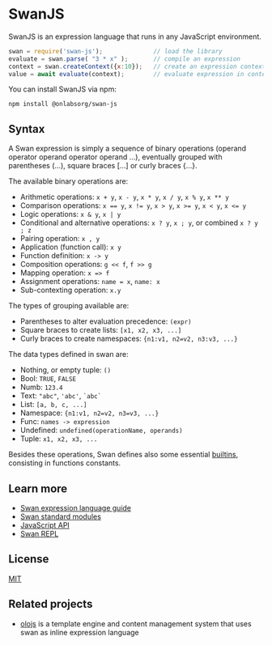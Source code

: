 SwanJS
================================================================================
SwanJS is an expression language that runs in any JavaScript environment.

```js
swan = require('swan-js');              // load the library
evaluate = swan.parse( "3 * x" );       // compile an expression
context = swan.createContext({x:10});   // create an expression context
value = await evaluate(context);        // evaluate expression in context: 30
```

You can install SwanJS via npm:

```
npm install @onlabsorg/swan-js
```


Syntax
--------------------------------------------------------------------------------

A Swan expression is simply a sequence of binary operations
(operand operator operand operator operand ...), eventually grouped with
parentheses (...), square braces [...] or curly braces {...}.

The available binary operations are:

- Arithmetic operations: `x + y`, `x - y`, `x * y`, `x / y`, `x % y`, `x ** y`
- Comparison operations: `x == y`, `x != y`, `x > y`, `x >= y`, `x < y`, `x <= y`
- Logic operations: `x & y`, `x | y`
- Conditional and alternative operations: `x ? y`, `x ; y`, or combined `x ? y ; z`
- Pairing operation: `x , y`
- Application (function call): `x y`
- Function definition: `x -> y`
- Composition operations: `g << f`, `f >> g`
- Mapping operation: `x => f`
- Assignment operations: `name = x`, `name: x`
- Sub-contexting operation: `x.y`

The types of grouping available are:

- Parentheses to alter evaluation precedence: `(expr)`
- Square braces to create lists: `[x1, x2, x3, ...]`
- Curly braces to create namespaces: `{n1:v1, n2=v2, n3:v3, ...}`

The data types defined in swan are:

- Nothing, or empty tuple: `()`
- Bool: `TRUE`, `FALSE`
- Numb: `123.4`
- Text: `"abc"`, `'abc'`, `` `abc` ``
- List: `[a, b, c, ...]`
- Namespace: `{n1:v1, n2=v2, n3=v3, ...}`
- Func: `names -> expression`
- Undefined: `undefined(operationName, operands)`
- Tuple: `x1, x2, x3, ...`

Besides these operations, Swan defines also some essential [builtins](./docs/builtins.md),
consisting in functions constants.


Learn more
--------------------------------------------------------------------------------
- [Swan expression language guide](./docs/swan.md)
- [Swan standard modules](./docs/modules/index.md)
- [JavaScript API](./docs/api.md)
- [Swan REPL](./docs/repl.md)


License
--------------------------------------------------------------------------------
[MIT](https://opensource.org/licenses/MIT)


Related projects
--------------------------------------------------------------------------------
- [olojs](https://github.com/onlabsorg/olojs) is a template engine and
  content management system that uses swan as inline expression language
